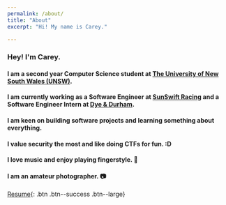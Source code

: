 ```yaml
---
permalink: /about/
title: "About"
excerpt: "Hi! My name is Carey."

---
```


### Hey! I'm Carey. 

#### I am a second year Computer Science student at [The University of New South Wales (UNSW)](https://www.unsw.edu.au/). 

#### I am currently working as a Software Engineer at [SunSwift Racing](https://www.sunswift.com/) and a Software Engineer Intern at [Dye & Durham](https://dyedurham.com.au/). 

#### I am keen on building software projects and learning something about everything. 

#### I value security the most and like doing CTFs for fun. :D

#### I love music and enjoy playing fingerstyle. 🎸

#### I am an amateur photographer. 📷



[Resume](https://drive.google.com/file/d/1wNMG874mCj1Ca9yIEu08WZt07ja4YHB2/view?usp=sharing){: .btn .btn--success .btn--large}
